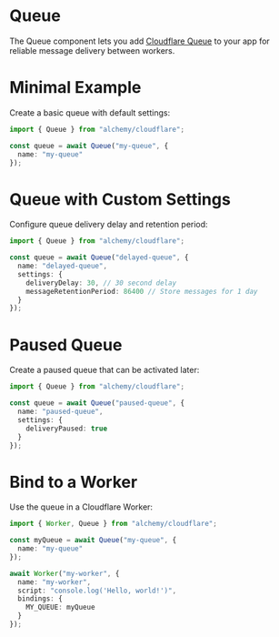 # Queue

The Queue component lets you add [Cloudflare Queue](https://developers.cloudflare.com/queues/) to your app for reliable message delivery between workers.

# Minimal Example

Create a basic queue with default settings:

```ts
import { Queue } from "alchemy/cloudflare";

const queue = await Queue("my-queue", {
  name: "my-queue"
});
```

# Queue with Custom Settings

Configure queue delivery delay and retention period:

```ts
import { Queue } from "alchemy/cloudflare";

const queue = await Queue("delayed-queue", {
  name: "delayed-queue",
  settings: {
    deliveryDelay: 30, // 30 second delay
    messageRetentionPeriod: 86400 // Store messages for 1 day
  }
});
```

# Paused Queue

Create a paused queue that can be activated later:

```ts
import { Queue } from "alchemy/cloudflare";

const queue = await Queue("paused-queue", {
  name: "paused-queue", 
  settings: {
    deliveryPaused: true
  }
});
```

# Bind to a Worker

Use the queue in a Cloudflare Worker:

```ts
import { Worker, Queue } from "alchemy/cloudflare";

const myQueue = await Queue("my-queue", {
  name: "my-queue"
});

await Worker("my-worker", {
  name: "my-worker",
  script: "console.log('Hello, world!')",
  bindings: {
    MY_QUEUE: myQueue
  }
});
```